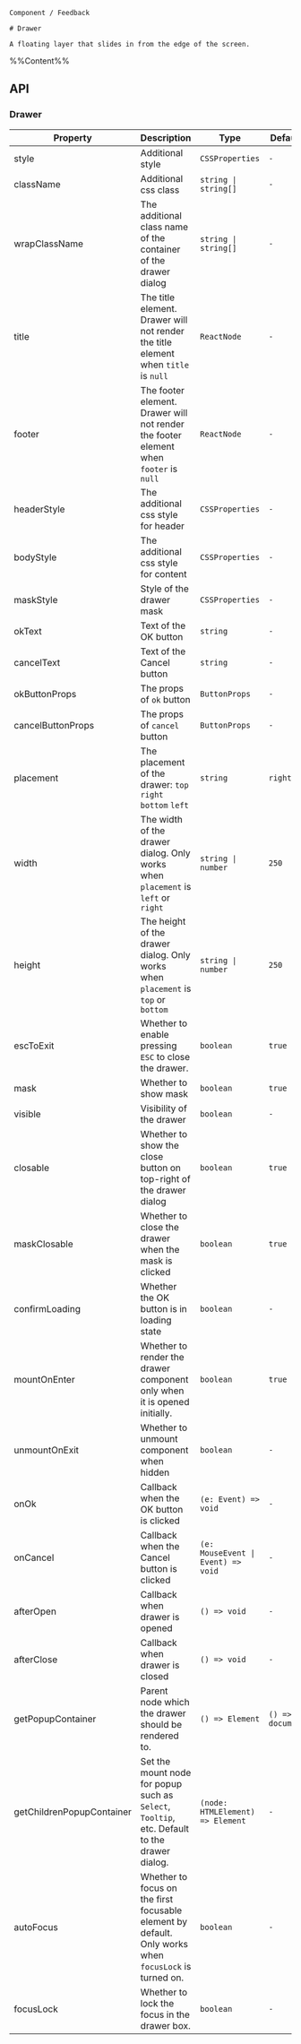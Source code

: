 `````
Component / Feedback

# Drawer

A floating layer that slides in from the edge of the screen.
`````

%%Content%%

## API

### Drawer

|Property|Description|Type|DefaultValue|Version|
|---|---|---|---|---|
|style|Additional style|`CSSProperties`|`-`|-|
|className|Additional css class|`string \| string[]`|`-`|-|
|wrapClassName|The additional class name of the container of the drawer dialog|`string \| string[]`|`-`|-|
|title|The title element. Drawer will not render the title element when `title` is `null`|`ReactNode`|`-`|-|
|footer|The footer element. Drawer will not render the footer element when `footer` is `null`|`ReactNode`|`-`|-|
|headerStyle|The additional css style for header|`CSSProperties`|`-`|2.9.0|
|bodyStyle|The additional css style for content|`CSSProperties`|`-`|2.9.0|
|maskStyle|Style of the drawer mask|`CSSProperties`|`-`|-|
|okText|Text of the OK button|`string`|`-`|-|
|cancelText|Text of the Cancel button|`string`|`-`|-|
|okButtonProps|The props of `ok` button|`ButtonProps`|`-`|2.26.0|
|cancelButtonProps|The props of `cancel` button|`ButtonProps`|`-`|2.26.0|
|placement|The placement of the drawer: `top` `right` `bottom` `left`|`string`|`right`|-|
|width|The width of the drawer dialog. Only works when `placement` is `left` or `right`|`string \| number`|`250`|-|
|height|The height of the drawer dialog. Only works when `placement` is `top` or `bottom`|`string \| number`|`250`|-|
|escToExit|Whether to enable pressing `ESC` to close the drawer.|`boolean`|`true`|2.10.0|
|mask|Whether to show mask|`boolean`|`true`|-|
|visible|Visibility of the drawer|`boolean`|`-`|-|
|closable|Whether to show the close button on top-right of the drawer dialog|`boolean`|`true`|-|
|maskClosable|Whether to close the drawer when the mask is clicked|`boolean`|`true`|-|
|confirmLoading|Whether the OK button is in loading state|`boolean`|`-`|-|
|mountOnEnter|Whether to render the drawer component only when it is opened initially.|`boolean`|`true`|-|
|unmountOnExit|Whether to unmount component when hidden|`boolean`|`-`|-|
|onOk|Callback when the OK button is clicked|`(e: Event) => void`|`-`|-|
|onCancel|Callback when the Cancel button is clicked|`(e: MouseEvent \| Event) => void`|`-`|-|
|afterOpen|Callback when drawer is opened|`() => void`|`-`|-|
|afterClose|Callback when drawer is closed|`() => void`|`-`|-|
|getPopupContainer|Parent node which the drawer should be rendered to.|`() => Element`|`() => document.body`|-|
|getChildrenPopupContainer|Set the mount node for popup such as `Select`, `Tooltip`, etc. Default to the drawer dialog.|`(node: HTMLElement) => Element`|`-`|-|
|autoFocus|Whether to focus on the first focusable element by default. Only works when `focusLock` is turned on.|`boolean`|`-`|2.13.0|
|focusLock|Whether to lock the focus in the drawer box.|`boolean`|`-`|2.13.0|
